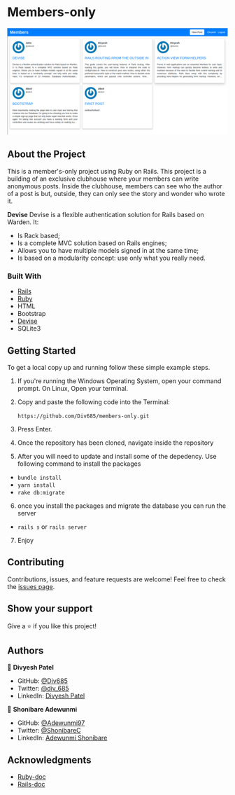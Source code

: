 # Members-only

![screenshot](Screenshot.png)

## About the Project

This is a member's-only project using Ruby on Rails.  This project is a building of an exclusive clubhouse where your members can write anonymous posts. Inside the clubhouse, members can see who the author of a post is but, outside, they can only see the story and wonder who wrote it.

**Devise**
Devise is a flexible authentication solution for Rails based on Warden. It:

- Is Rack based;
- Is a complete MVC solution based on Rails engines;
- Allows you to have multiple models signed in at the same time;
- Is based on a modularity concept: use only what you really need.

### Built With

- [Rails](https://guides.rubyonrails.org/)
- [Ruby](https://www.ruby-lang.org/en/)
- HTML
- Bootstrap
- [Devise](https://github.com/heartcombo/devise)
- SQLite3


## Getting Started

To get a local copy up and running follow these simple example steps.

1. If you're running the Windows Operating System, open your command prompt. On Linux, Open your terminal.

2. Copy and paste the following code into the Terminal:

   ``` https://github.com/Div685/members-only.git ```

3. Press Enter.

4. Once the repository has been cloned, navigate inside the repository

5. After you will need to update and install some of the depedency. Use following command to install the packages
 - `bundle install`
 - `yarn install`
 - `rake db:migrate`

6. once you install the packages and migrate the database you can run the server
 - `rails s` or `rails server`

7. Enjoy



## Contributing

Contributions, issues, and feature requests are welcome!
Feel free to check the [issues page](../../issues).

## Show your support

Give a ⭐️ if you like this project!


## Authors


👤 **Divyesh Patel**

- GitHub: [@Div685](https://github.com/Div685)
- Twitter: [@div_685](https://twitter.com/div_685)
- LinkedIn: [Divyesh Patel](https://www.linkedin.com/in/divyesh-daxa-patel)

👤 **Shonibare Adewunmi**

- GitHub: [@Adewunmi97](https://github.com/Adewunmi97)
- Twitter: [@ShonibareC](https://twitter.com/ShonibareC)
- LinkedIn: [Adewunmi Shonibare](https://www.linkedin.com/in/adewunmi-shonibare-a2a7b0200/)


## Acknowledgments

- [Ruby-doc](https://ruby-doc.org/core-2.6.5)
- [Rails-doc](https://guides.rubyonrails.org/)